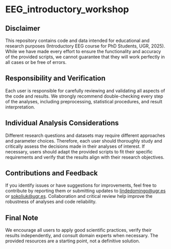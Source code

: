 # EEG_introductory_workshop

## Disclaimer

This repository contains code and data intended for educational and research purposes (Introductory EEG course for PhD Students, UGR, 2025). While we have made every effort to ensure the functionality and accuracy of the provided scripts, we cannot guarantee that they will work perfectly in all cases or be free of errors.

## Responsibility and Verification

Each user is responsible for carefully reviewing and validating all aspects of the code and results. We strongly recommend double-checking every step of the analyses, including preprocessing, statistical procedures, and result interpretation.

## Individual Analysis Considerations

Different research questions and datasets may require different approaches and parameter choices. Therefore, each user should thoroughly study and critically assess the decisions made in their analyses of interest. If necessary, users should adapt the provided scripts to fit their specific requirements and verify that the results align with their research objectives.

## Contributions and Feedback

If you identify issues or have suggestions for improvements, feel free to contribute by reporting them or submitting updates to lindedomingo@ugr.es or sokoliuk@ugr.es. Collaboration and critical review help improve the robustness of analyses and code reliability.

## Final Note

We encourage all users to apply good scientific practices, verify their results independently, and consult domain experts when necessary. The provided resources are a starting point, not a definitive solution.
